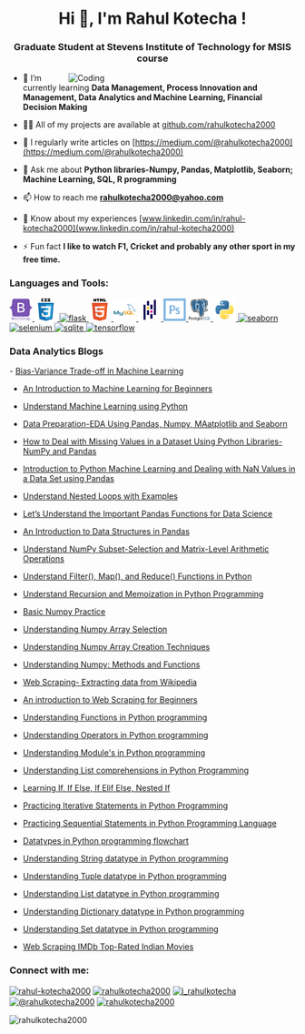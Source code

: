<h1 align="center" font color="RED">Hi 👋, I'm Rahul Kotecha !</h1>
<h3 align="center">Graduate Student at Stevens Institute of Technology for MSIS course</h3>
<img align="right" alt="Coding" width="400" src="https://encrypted-tbn0.gstatic.com/images?q=tbn:ANd9GcSB8-qEeIpxMaSbzaW4-okN06Hmetq3OMor8g&usqp=CAU">

- 🌱 I’m currently learning **Data Management, Process Innovation and Management, Data Analytics and Machine Learning, Financial Decision Making**

- 👨‍💻 All of my projects are available at [github.com/rahulkotecha2000](github.com/rahulkotecha2000)

- 📝 I regularly write articles on [https://medium.com/@rahulkotecha2000](https://medium.com/@rahulkotecha2000)

- 💬 Ask me about **Python libraries-Numpy, Pandas, Matplotlib, Seaborn; Machine Learning, SQL, R programming**

- 📫 How to reach me **rahulkotecha2000@yahoo.com**

- 📄 Know about my experiences [www.linkedin.com/in/rahul-kotecha2000](www.linkedin.com/in/rahul-kotecha2000)

- ⚡ Fun fact **I like to watch F1, Cricket and probably any other sport in my free time.**

<h3 align="left">Languages and Tools:</h3>
<p align="left"> <a href="https://getbootstrap.com" target="_blank" rel="noreferrer"> <img src="https://raw.githubusercontent.com/devicons/devicon/master/icons/bootstrap/bootstrap-plain-wordmark.svg" alt="bootstrap" width="40" height="40"/> </a> <a href="https://www.w3schools.com/css/" target="_blank" rel="noreferrer"> <img src="https://raw.githubusercontent.com/devicons/devicon/master/icons/css3/css3-original-wordmark.svg" alt="css3" width="40" height="40"/> </a> <a href="https://flask.palletsprojects.com/" target="_blank" rel="noreferrer"> <img src="https://www.vectorlogo.zone/logos/pocoo_flask/pocoo_flask-icon.svg" alt="flask" width="40" height="40"/> </a> <a href="https://www.w3.org/html/" target="_blank" rel="noreferrer"> <img src="https://raw.githubusercontent.com/devicons/devicon/master/icons/html5/html5-original-wordmark.svg" alt="html5" width="40" height="40"/> </a> <a href="https://www.mysql.com/" target="_blank" rel="noreferrer"> <img src="https://raw.githubusercontent.com/devicons/devicon/master/icons/mysql/mysql-original-wordmark.svg" alt="mysql" width="40" height="40"/> </a> <a href="https://pandas.pydata.org/" target="_blank" rel="noreferrer"> <img src="https://raw.githubusercontent.com/devicons/devicon/2ae2a900d2f041da66e950e4d48052658d850630/icons/pandas/pandas-original.svg" alt="pandas" width="40" height="40"/> </a> <a href="https://www.photoshop.com/en" target="_blank" rel="noreferrer"> <img src="https://raw.githubusercontent.com/devicons/devicon/master/icons/photoshop/photoshop-line.svg" alt="photoshop" width="40" height="40"/> </a> <a href="https://www.postgresql.org" target="_blank" rel="noreferrer"> <img src="https://raw.githubusercontent.com/devicons/devicon/master/icons/postgresql/postgresql-original-wordmark.svg" alt="postgresql" width="40" height="40"/> </a> <a href="https://www.python.org" target="_blank" rel="noreferrer"> <img src="https://raw.githubusercontent.com/devicons/devicon/master/icons/python/python-original.svg" alt="python" width="40" height="40"/> </a> <a href="https://seaborn.pydata.org/" target="_blank" rel="noreferrer"> <img src="https://seaborn.pydata.org/_images/logo-mark-lightbg.svg" alt="seaborn" width="40" height="40"/> </a> <a href="https://www.selenium.dev" target="_blank" rel="noreferrer"> <img src="https://raw.githubusercontent.com/detain/svg-logos/780f25886640cef088af994181646db2f6b1a3f8/svg/selenium-logo.svg" alt="selenium" width="40" height="40"/> </a> <a href="https://www.sqlite.org/" target="_blank" rel="noreferrer"> <img src="https://www.vectorlogo.zone/logos/sqlite/sqlite-icon.svg" alt="sqlite" width="40" height="40"/> </a> <a href="https://www.tensorflow.org" target="_blank" rel="noreferrer"> <img src="https://www.vectorlogo.zone/logos/tensorflow/tensorflow-icon.svg" alt="tensorflow" width="40" height="40"/> </a> </p>

<h3 align="left">Data Analytics Blogs</h3>
<!-- BLOG-POST-LIST:START -->
-  <a href="https://python.plainenglish.io/bias-variance-trade-off-in-machine-learning-74b51295689e">Bias-Variance Trade-off in Machine Learning</a>

- <a href="https://python.plainenglish.io/an-introduction-to-machine-learning-for-beginners-41a8918ea964">An Introduction to Machine Learning for Beginners</a>

- <a href="https://python.plainenglish.io/understand-machine-learning-using-python-87b85607e8cc">Understand Machine Learning using Python</a>

- <a href="https://python.plainenglish.io/data-preparation-eda-using-pandas-numpy-matplotlib-and-seaborn-7afcc517154e">Data Preparation-EDA Using Pandas, Numpy, MAatplotlib and Seaborn</a>

- <a href="https://python.plainenglish.io/how-to-deal-with-missing-values-in-a-dataset-using-python-libraries-numpy-and-pandas-25ef5a3a7cc7">How to Deal with Missing Values in a Dataset Using Python Libraries- NumPy and Pandas</a>

- <a href="https://python.plainenglish.io/introduction-to-python-machine-learning-and-dealing-with-nan-values-in-a-data-set-using-pandas-bc185fa7aa5">Introduction to Python Machine Learning and Dealing with NaN Values in a Data Set using Pandas</a>

- <a href="https://python.plainenglish.io/understand-nested-loops-with-examples-2a9abbdebdfc">Understand Nested Loops with Examples</a>

- <a href="https://python.plainenglish.io/lets-understand-important-pandas-functions-for-data-science-52f42160b8e8">Let’s Understand the Important Pandas Functions for Data Science</a>

- <a href="https://python.plainenglish.io/understanding-pandas-data-structures-e47843f904a5">An Introduction to Data Structures in Pandas</a>

- <a href="https://python.plainenglish.io/understanding-numpy-subset-selection-and-matrix-level-arithmetic-operations-3f6227c14864">Understand NumPy Subset-Selection and Matrix-Level Arithmetic Operations</a>

- <a href="https://python.plainenglish.io/understanding-filter-map-and-reduce-functions-in-python-3f065206f6e8">Understand Filter(), Map(), and Reduce() Functions in Python</a>

- <a href="https://python.plainenglish.io/understanding-recursion-and-memoization-in-python-programming-5dfb45311787">Understand Recursion and Memoization in Python Programming</a>

- <a href="https://medium.com/@rahulkotecha2000/basic-numpy-practice-c1abfab34d71">Basic Numpy Practice</a>

- <a href="https://medium.com/@rahulkotecha2000/understanding-numpy-array-selection-ddef9320e9cc">Understanding Numpy Array Selection</a>

- <a href="https://medium.com/@rahulkotecha2000/understanding-numpy-array-creation-techniques-1196fa67f3e4">Understanding Numpy Array Creation Techniques</a>

- <a href="https://medium.com/@rahulkotecha2000/understanding-numpy-methods-and-functions-cd25036a3a73">Understanding Numpy: Methods and Functions</a>

- <a href="https://python.plainenglish.io/understanding-web-scraping-3-b57827a37401">Web Scraping- Extracting data from Wikipedia</a>

- <a href="https://python.plainenglish.io/understanding-web-scraping-1-96c6da98a5fc">An introduction to Web Scraping for Beginners</a>

- <a href="https://medium.com/@rahulkotecha2000/understanding-functions-in-python-programming-cfabd221fcfa">Understanding Functions in Python programming</a>

- <a href="https://medium.com/@rahulkotecha2000/understanding-operators-of-python-programming-54893af1eff8">Understanding Operators in Python programming</a>

- <a href="https://medium.com/@rahulkotecha2000/understanding-modules-in-python-programming-d8f907ca935">Understanding Module's in Python programming</a>

- <a href="https://medium.com/@rahulkotecha2000/understanding-list-comprehensions-in-python-programming-d8ed8ea5fe8a">Understanding List comprehensions in Python Programming</a>

- <a href="https://medium.com/@rahulkotecha2000/learning-if-if-else-if-elif-else-nested-if-7b28764ec8e9">Learning If, If Else, If Elif Else, Nested If</a>

- <a href="https://medium.com/@rahulkotecha2000/practicing-iterative-statements-in-python-programming-986e187cd172">Practicing Iterative Statements in Python Programming</a>

- <a href="https://medium.com/@rahulkotecha2000/practicing-sequential-statements-5a6d20ea780c">Practicing Sequential Statements in Python Programming Language</a>

- <a href="https://medium.com/@rahulkotecha2000/datatypes-of-python-programming-56cf4fdd5874">Datatypes in Python programming flowchart</a>

- <a href="https://python.plainenglish.io/understanding-strings-of-python-programming-59c61e2b19d1">Understanding String datatype in Python programming</a>

- <a href="https://medium.com/@rahulkotecha2000/understanding-tuple-datatype-in-python-programming-d8d44617c86d">Understanding Tuple datatype in Python programming</a>

- <a href="https://medium.com/@rahulkotecha2000/understanding-tuple-datatype-in-python-programming-d8d44617c86d">Understanding List datatype in Python programming</a>

- <a href="https://medium.com/@rahulkotecha2000/understanding-dictionary-datatype-of-python-programming-65021a7f740b">Understanding Dictionary datatype in Python programming</a>

- <a href="https://medium.com/@rahulkotecha2000/understanding-sets-datatype-of-python-programming-d8fe633aba07">Understanding Set datatype in Python programming</a>

- <a href="https://python.plainenglish.io/web-scraping-imdb-top-rated-indian-movies-b73c0f1c39ad">Web Scraping IMDb Top-Rated Indian Movies</a>

<!-- BLOG-POST-LIST:END -->

<h3 align="left">Connect with me:</h3>
<p align="left">
<a href="https://linkedin.com/in/rahul-kotecha2000" target="blank"><img align="center" src="https://raw.githubusercontent.com/rahuldkjain/github-profile-readme-generator/master/src/images/icons/Social/linked-in-alt.svg" alt="rahul-kotecha2000" height="30" width="40" /></a>
<a href="https://kaggle.com/rahulkotecha2000" target="blank"><img align="center" src="https://raw.githubusercontent.com/rahuldkjain/github-profile-readme-generator/master/src/images/icons/Social/kaggle.svg" alt="rahulkotecha2000" height="30" width="40" /></a>
<a href="https://instagram.com/i_rahulkotecha" target="blank"><img align="center" src="https://raw.githubusercontent.com/rahuldkjain/github-profile-readme-generator/master/src/images/icons/Social/instagram.svg" alt="i_rahulkotecha" height="30" width="40" /></a>
<a href="https://medium.com/@rahulkotecha2000" target="blank"><img align="center" src="https://raw.githubusercontent.com/rahuldkjain/github-profile-readme-generator/master/src/images/icons/Social/medium.svg" alt="@rahulkotecha2000" height="30" width="40" /></a>
<a href="https://www.hackerrank.com/rahulkotecha2000" target="blank"><img align="center" src="https://raw.githubusercontent.com/rahuldkjain/github-profile-readme-generator/master/src/images/icons/Social/hackerrank.svg" alt="rahulkotecha2000" height="30" width="40" /></a>
</p>


<p><img align="center" src="https://github-readme-stats.vercel.app/api/top-langs?username=rahulkotecha2000&show_icons=true&locale=en&layout=compact" alt="rahulkotecha2000" /></p>
